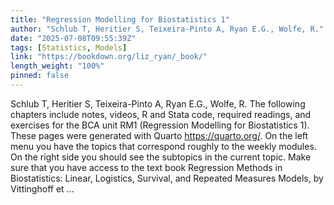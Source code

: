 ```yaml
---
title: "Regression Modelling for Biostatistics 1"
author: "Schlub T, Heritier S, Teixeira-Pinto A, Ryan E.G., Wolfe, R."
date: "2025-07-08T09:55:39Z"
tags: [Statistics, Models]
link: "https://bookdown.org/liz_ryan/_book/"
length_weight: "100%"
pinned: false
---
```


Schlub T, Heritier S, Teixeira-Pinto A, Ryan E.G., Wolfe, R. The following chapters include notes, videos, R and Stata code, required readings, and exercises for the BCA unit RM1 (Regression Modelling for Biostatistics 1). These pages were generated with Quarto https://quarto.org/. On the left menu you have the topics that correspond roughly to the weekly modules. On the right side you should see the subtopics in the current topic. Make sure that you have access to the text book Regression Methods in Biostatistics: Linear, Logistics, Survival, and Repeated Measures Models, by Vittinghoff et ...
